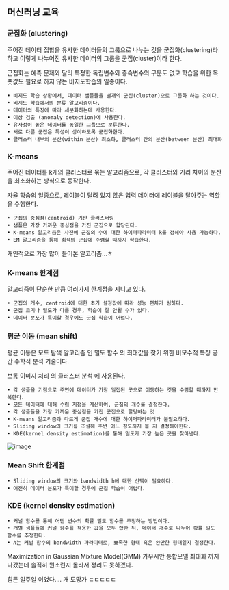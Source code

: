 ## 머신러닝 교육

### 군집화 (clustering)
주어진 데이터 집합을 유사한 데이터들의 그룹으로 나누는 것을 군집화(clustering)라 하고 이렇게 나누어진 유사한 데이터의 그룹을 군집(cluster)이라 한다.

군집화는 예측 문제와 달리 특정한 독립변수와 종속변수의 구분도 없고 학습을 위한 목푯값도 필요로 하지 않는 비지도학습의 일종이다.

    • 비지도 학습 상황에서, 데이터 샘플들을 별개의 군집(cluster)으로 그룹화 하는 것이다.
    • 비지도 학습에서의 분류 알고리즘이다.
    • 데이터의 특징에 따라 세분화하는데 사용한다.
    • 이상 검출 (anomaly detection)에 사용한다.
    • 유사성이 높은 데이터를 동일한 그룹으로 분류한다.
    • 서로 다른 군집은 특성이 상이하도록 군집화한다.
    • 클러스터 내부의 분산(within 분산) 최소화, 클러스터 간의 분산(between 분산) 최대화


### K-means
주어진 데이터를 k개의 클러스터로 묶는 알고리즘으로, 각 클러스터와 거리 차이의 분산을 최소화하는 방식으로 동작한다.

자율 학습의 일종으로, 레이블이 달려 있지 않은 입력 데이터에 레이블을 달아주는 역할을 수행한다.

    • 군집의 중심점(centroid) 기반 클러스터링
    • 샘플은 가장 가까운 중심점을 가진 군집으로 할당된다.
    • K-means 알고리즘은 사전에 군집의 수에 대한 하이퍼파라미터 k를 정해야 사용 가능하다.
    • EM 알고리즘을 통해 최적의 군집에 수렴할 때까지 학습한다.
    
개인적으로 가장 많이 들어본 알고리즘...ㅎ

### K-means 한계점
알고리즘이 단순한 만큼 여러가지 한계점을 지니고 있다.

    • 군집의 개수, centroid에 대한 초기 설정값에 따라 성능 편차가 심하다.
    • 군집 크기나 밀도가 다를 경우, 학습이 잘 안될 수가 있다.
    • 데이터 분포가 특이할 경우에도 군집 학습이 어렵다.
    
### 평균 이동 (mean shift)
평균 이동은 모드 탐색 알고리즘 인 밀도 함수 의 최대값을 찾기 위한 비모수적 특징 공간 수학적 분석 기술이다. 

보통 이미지 처리 의 클러스터 분석 에 사용된다.

    • 각 샘플을 기점으로 주변에 데이터가 가장 밀집된 곳으로 이동하는 것을 수렴할 때까지 반복한다.
    • 모든 데이터에 대해 수렴 지점을 계산하여, 군집의 개수를 결정한다.
    • 각 샘플들을 가장 가까운 중심점을 가진 군집으로 할당하는 것
    • K-means 알고리즘과 다르게 군집 개수에 대한 하이퍼파라미터가 불필요하다.
    • Sliding window의 크기를 조절해 주변 어느 정도까지 볼 지 결정해야한다.
    • KDE(kernel density estimation)를 통해 밀도가 가장 높은 곳을 찾아낸다.
    
![image](https://user-images.githubusercontent.com/71219602/166952088-3ed43b08-991e-40a3-8697-d454cf64f708.png)    

### Mean Shift 한계점
    • Sliding window의 크기와 bandwidth h에 대한 선택이 필요하다.
    • 여전히 데이터 분포가 특이할 경우에 군집 학습이 어렵다.

    
### KDE (kernel density estimation)
    • 커널 함수를 통해 어떤 변수의 확률 밀도 함수를 추정하는 방법이다.
    • 개별 샘플들에 커널 함수를 적용한 값을 모두 합한 뒤, 데이터 개수로 나누어 확률 밀도 함수를 추정한다.
    • ℎ는 커널 함수의 bandwidth 파라미터로, 뾰족한 형태 혹은 완만한 형태일지 결정한다.

Maximization in Gaussian Mixture Model(GMM) 가우시안 통합모델 최대화 까지 나갔는데 솔직히 뭔소린지 몰라서 정리도 못하겠다.

힘든 일주일 이었다.... 개 도망가 ㄷㄷㄷㄷㄷ
